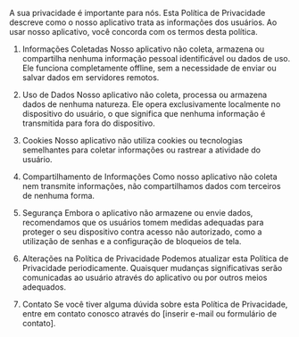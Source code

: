 A sua privacidade é importante para nós. Esta Política de Privacidade descreve como o nosso aplicativo trata as informações dos usuários. Ao usar nosso aplicativo, você concorda com os termos desta política.

1. Informações Coletadas
Nosso aplicativo não coleta, armazena ou compartilha nenhuma informação pessoal identificável ou dados de uso. Ele funciona completamente offline, sem a necessidade de enviar ou salvar dados em servidores remotos.

2. Uso de Dados
Nosso aplicativo não coleta, processa ou armazena dados de nenhuma natureza. Ele opera exclusivamente localmente no dispositivo do usuário, o que significa que nenhuma informação é transmitida para fora do dispositivo.

3. Cookies
Nosso aplicativo não utiliza cookies ou tecnologias semelhantes para coletar informações ou rastrear a atividade do usuário.

4. Compartilhamento de Informações
Como nosso aplicativo não coleta nem transmite informações, não compartilhamos dados com terceiros de nenhuma forma.

5. Segurança
Embora o aplicativo não armazene ou envie dados, recomendamos que os usuários tomem medidas adequadas para proteger o seu dispositivo contra acesso não autorizado, como a utilização de senhas e a configuração de bloqueios de tela.

6. Alterações na Política de Privacidade
Podemos atualizar esta Política de Privacidade periodicamente. Quaisquer mudanças significativas serão comunicadas ao usuário através do aplicativo ou por outros meios adequados.

7. Contato
Se você tiver alguma dúvida sobre esta Política de Privacidade, entre em contato conosco através do [inserir e-mail ou formulário de contato].
